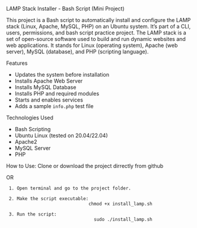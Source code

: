 LAMP Stack Installer - Bash Script (Mini Project)

This project is a Bash script to automatically install and configure the LAMP stack (Linux, Apache, MySQL, PHP) on an Ubuntu system. It’s part of a CLI, users, permissions, and bash script practice project.
The LAMP stack is a set of open-source software used to build and run dynamic websites and web applications. It stands for Linux (operating system), Apache (web server), MySQL (database), and PHP (scripting language). 

Features

- Updates the system before installation
- Installs Apache Web Server
- Installs MySQL Database
- Installs PHP and required modules
- Starts and enables services
- Adds a sample `info.php` test file

Technologies Used

- Bash Scripting
- Ubuntu Linux (tested on 20.04/22.04)
- Apache2
- MySQL Server
- PHP

 How to Use:
 Clone or download the project dirrectly from github

 OR 
 
     1. Open terminal and go to the project folder.
     
     2. Make the script executable:
                                   chmod +x install_lamp.sh
   
     3. Run the script:
                                     sudo ./install_lamp.sh
